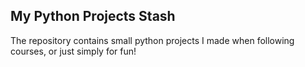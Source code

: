## My Python Projects Stash

The repository contains small python projects I made when following courses, or just simply for fun!

